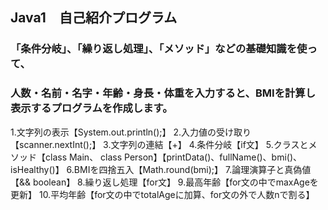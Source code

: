 ## Java1　自己紹介プログラム

### 「条件分岐」、「繰り返し処理」、「メソッド」などの基礎知識を使って、
### 人数・名前・名字・年齢・身長・体重を入力すると、BMIを計算し表示するプログラムを作成します。

1.文字列の表示【System.out.println();】
2.入力値の受け取り【scanner.nextInt();】
3.文字列の連結【+】
4.条件分岐【if文】
5.クラスとメソッド【class Main、 class Person】【printData()、fullName()、bmi()、isHealthy()】
6.BMIを四捨五入【Math.round(bmi);】
7.論理演算子と真偽値【&& boolean】
8.繰り返し処理【for文】
9.最高年齢【for文の中でmaxAgeを更新】
10.平均年齢【for文の中でtotalAgeに加算、for文の外で人数nで割る】
